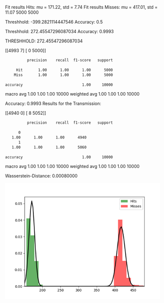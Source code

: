 Fit results Hits: mu = 171.22,  std = 7.74
Fit results Misses: mu = 417.01,  std = 11.07
5000
5000

Threshhold:  -399.2821114447546 
Accuracy:  0.5

Threshhold:  272.45547296087034 
Accuracy:  0.9993


THRESHHOLD:  272.45547296087034

 [[4993    7]
 [   0 5000]] 

              precision    recall  f1-score   support

         Hit       1.00      1.00      1.00      5000
        Miss       1.00      1.00      1.00      5000

    accuracy                           1.00     10000
   macro avg       1.00      1.00      1.00     10000
weighted avg       1.00      1.00      1.00     10000

Accuracy:  0.9993
Results for the Transmission:

 [[4940    0]
 [   8 5052]] 

              precision    recall  f1-score   support

          0
       1.00      1.00      1.00      4940
          1
       1.00      1.00      1.00      5060

    accuracy                           1.00     10000
   macro avg       1.00      1.00      1.00     10000
weighted avg       1.00      1.00      1.00     10000

Wasserstein-Distance: 0.00080000

![image](Figure_1.png)